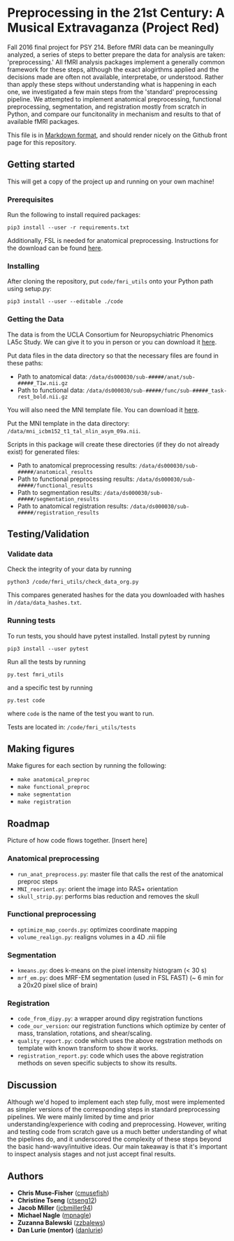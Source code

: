 # Preprocessing in the 21st Century: A Musical Extravaganza (Project Red)

Fall 2016 final project for PSY 214.
Before fMRI data can be meaningully analyzed, a series of steps to better prepare the data for analysis are taken: 'preprocessing.' All fMRI analysis packages implement a generally common framework for these steps, although the exact alogirthms applied and the decisions made are often not available, interpretabe, or understood. Rather than apply these steps without understanding what is happening in each one, we  investigated a few main steps from the 'standard' preprocessing pipeline. We attempted to implement anatomical preprocessing, functional preprocessing, segmentation, and registration mostly from scratch in Python, and compare our funcitonality in mechanism and results to that of available fMRI packages.

This file is in [Markdown
format](http://daringfireball.net/projects/markdown), and should render nicely
on the Github front page for this repository.

## Getting started

This will get a copy of the project up and running on your own machine!

### Prerequisites

Run the following to install required packages:

```
pip3 install --user -r requirements.txt
```
Additionally, FSL is needed for anatomical preprocessing. Instructions for the download can be found [here](https://fsl.fmrib.ox.ac.uk/fsldownloads/fsldownloadmain.html).

### Installing

After cloning the repository, put `code/fmri_utils` onto your Python path using setup.py:

```
pip3 install --user --editable ./code
```

### Getting the Data

The data is from the UCLA Consortium for Neuropsychiatric Phenomics LA5c Study. We can give it to you in person or you can download it [here](https://openfmri.org/dataset/ds000030/).

Put data files in the data directory so that the necessary files are found in these paths:

* Path to anatomical data: `/data/ds000030/sub-#####/anat/sub-#####_T1w.nii.gz`
* Path to functional data: `/data/ds000030/sub-#####/func/sub-#####_task-rest_bold.nii.gz`

You will also need the MNI template file. You can download it [here](https://bic-berkeley.github.io/psych-214-fall-2016/_downloads/mni_icbm152_t1_tal_nlin_asym_09a.nii).

Put the MNI template in the data directory: `/data/mni_icbm152_t1_tal_nlin_asym_09a.nii`.

Scripts in this package will create these directories (if they do not already exist) for generated files:

* Path to anatomical preprocessing results: `/data/ds000030/sub-#####/anatomical_results`
* Path to functional preprocessing results: `/data/ds000030/sub-#####/functional_results`
* Path to segmentation results: `/data/ds000030/sub-#####/segmentation_results`
* Path to anatomical registration results: `/data/ds000030/sub-#####/registration_results`


## Testing/Validation

### Validate data
Check the integrity of your data by running

```
python3 /code/fmri_utils/check_data_org.py
```

This compares generated hashes for the data you downloaded with hashes in `/data/data_hashes.txt`.

### Running tests
To run tests, you should have pytest installed. Install pytest by running

 ```
 pip3 install --user pytest
 ```

Run all the tests by running

```
py.test fmri_utils
```

and a specific test by running

```
py.test code
```

where ```code``` is the name of the test you want to run.    

Tests are located in: `/code/fmri_utils/tests`

## Making figures
Make figures for each section by running the following:
* `make anatomical_preproc`
* `make functional_preproc`
* `make segmentation`
* `make registration`

## Roadmap

Picture of how code flows together. [Insert here]

### Anatomical preprocessing
* `run_anat_preprocess.py`: master file that calls the rest of the anatomical preproc steps
* `MNI_reorient.py`: orient the image into RAS+ orientation
* `skull_strip.py`: performs bias reduction and removes the skull

### Functional preprocessing
* `optimize_map_coords.py`: optimizes coordinate mapping
* `volume_realign.py`: realigns volumes in a 4D .nii file

### Segmentation
* `kmeans.py`: does k-means on the pixel intensity histogram (< 30 s)
* `mrf_em.py`: does MRF-EM segmentation (used in FSL FAST) (~ 6 min for a 20x20 pixel slice of brain)

### Registration
* `code_from_dipy.py`: a wrapper around dipy registration functions
* `code_our_version`: our registration functions which optimize by center of mass, translation, rotations, and shear/scaling.
* `quality_report.py`: code which uses the above regstration methods on template with known transform to show it works.
* `registration_report.py`: code which uses the above registration methods on seven specific subjects to show its results.

## Discussion
Although we'd hoped to implement each step fully, most were implemented as simpler versions of the corresponding steps in standard preprocessing pipelines. We were mainly limited by time and prior understanding/experience with coding and preprocessing. However, writing and testing code from scratch gave us a much better understanding of what the pipelines do,  and it underscored the complexity of these steps beyond the basic hand-wavy/intuitive ideas. Our main takeaway is that it's important to inspect analysis stages and not just accept final results.

## Authors
* **Chris Muse-Fisher** ([cmusefish](https://github.com/cmusefish))
* **Christine Tseng** ([ctseng12](https://github.com/ctseng12))
* **Jacob Miller** ([jcbmiller94](https://github.com/jcbmiller94))
* **Michael Nagle** ([mpnagle](https://github.com/mpnagle))
* **Zuzanna Balewski** ([zzbalews](https://github.com/zzbalews))
* **Dan Lurie (mentor)** ([danlurie](https://github.com/danlurie))
